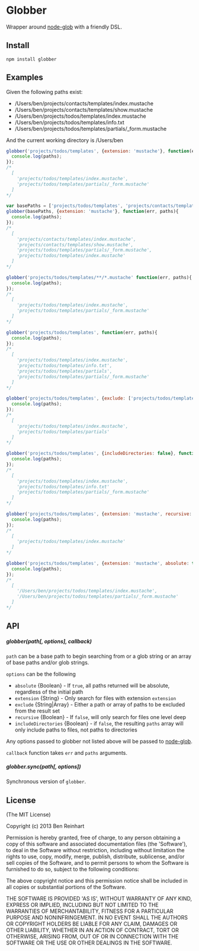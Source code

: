 # Globber

Wrapper around [node-glob](https://github.com/isaacs/node-glob) with a friendly DSL.

## Install

`npm install globber`

## Examples

Given the following paths exist:

* /Users/ben/projects/contacts/templates/index.mustache
* /Users/ben/projects/contacts/templates/show.mustache
* /Users/ben/projects/todos/templates/index.mustache
* /Users/ben/projects/todos/templates/info.txt
* /Users/ben/projects/todos/templates/partials/_form.mustache

And the current working directory is /Users/ben


```javascript
globber('projects/todos/templates', {extension: 'mustache'}, function(err, paths){
  console.log(paths);
});
/*
  [
    'projects/todos/templates/index.mustache',
    'projects/todos/templates/partials/_form.mustache'
  ]
*/
```

```javascript
var basePaths = ['projects/todos/templates', 'projects/contacts/templates'];
globber(basePaths, {extension: 'mustache'}, function(err, paths){
  console.log(paths);
});
/*
  [
    'projects/contacts/templates/index.mustache',
    'projects/contacts/templates/show.mustache',
    'projects/todos/templates/partials/_form.mustache',
    'projects/todos/templates/index.mustache'
  ]
*/
```

```javascript
globber('projects/todos/templates/**/*.mustache' function(err, paths){
  console.log(paths);
});
/*
  [
    'projects/todos/templates/index.mustache',
    'projects/todos/templates/partials/_form.mustache'
  ]
*/
```

```javascript
globber('projects/todos/templates', function(err, paths){
  console.log(paths);
});
/*
  [
    'projects/todos/templates/index.mustache',
    'projects/todos/templates/info.txt',
    'projects/todos/templates/partials',
    'projects/todos/templates/partials/_form.mustache'
  ]
*/
```

```javascript
globber('projects/todos/templates', {exclude: ['projects/todos/templates/info.txt', 'projects/todos/templates/partials/_form.mustache']}, function(err, paths){
  console.log(paths);
});
/*
  [
    'projects/todos/templates/index.mustache',
    'projects/todos/templates/partials'
  ]
*/
```

```javascript
globber('projects/todos/templates', {includeDirectories: false}, function(err, paths){
  console.log(paths);
});
/*
  [
    'projects/todos/templates/index.mustache',
    'projects/todos/templates/info.txt'
    'projects/todos/templates/partials/_form.mustache'
  ]
*/
```

```javascript
globber('projects/todos/templates', {extension: 'mustache', recursive: false}, function(err, paths){
  console.log(paths);
});
/*
  [
    'projects/todos/templates/index.mustache'
  ]
*/
```

```javascript
globber('projects/todos/templates', {extension: 'mustache', absolute: true}, function(err, paths){
  console.log(paths);
});
/*
  [
    '/Users/ben/projects/todos/templates/index.mustache',
    '/Users/ben/projects/todos/templates/partials/_form.mustache'
  ]
*/
```

## API

##### globber(path[, options], callback)

`path` can be a base path to begin searching from or a glob string or an array of base paths and/or glob strings.

`options` can be the following

* `absolute` {Boolean} - If `true`, all paths returned will be absolute, regardless of the initial path
* `extension` {String} - Only search for files with extension `extension`
* `exclude` {String|Array} - Either a path or array of paths to be excluded from the result set
* `recursive` {Boolean} - If `false`, will only search for files one level deep
* `includeDirectories` {Boolean} - if `false`, the resulting `paths` array will only include paths to files, not paths to directories

Any options passed to globber not listed above will be passed to [node-glob](https://github.com/isaacs/node-glob).

`callback` function takes `err` and `paths` arguments.

##### globber.sync(path[, options])

Synchronous version of `globber`.

## License

(The MIT License)

Copyright (c) 2013 Ben Reinhart

Permission is hereby granted, free of charge, to any person obtaining
a copy of this software and associated documentation files (the
'Software'), to deal in the Software without restriction, including
without limitation the rights to use, copy, modify, merge, publish,
distribute, sublicense, and/or sell copies of the Software, and to
permit persons to whom the Software is furnished to do so, subject to
the following conditions:

The above copyright notice and this permission notice shall be
included in all copies or substantial portions of the Software.

THE SOFTWARE IS PROVIDED 'AS IS', WITHOUT WARRANTY OF ANY KIND,
EXPRESS OR IMPLIED, INCLUDING BUT NOT LIMITED TO THE WARRANTIES OF
MERCHANTABILITY, FITNESS FOR A PARTICULAR PURPOSE AND NONINFRINGEMENT.
IN NO EVENT SHALL THE AUTHORS OR COPYRIGHT HOLDERS BE LIABLE FOR ANY
CLAIM, DAMAGES OR OTHER LIABILITY, WHETHER IN AN ACTION OF CONTRACT,
TORT OR OTHERWISE, ARISING FROM, OUT OF OR IN CONNECTION WITH THE
SOFTWARE OR THE USE OR OTHER DEALINGS IN THE SOFTWARE.
